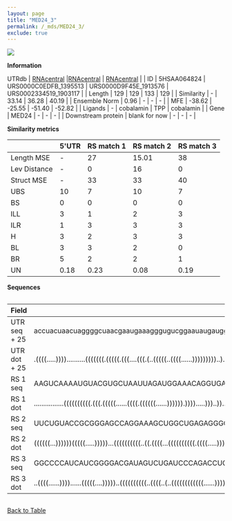 ```yaml
---
layout: page
title: "MED24_3"
permalink: /_mds/MED24_3/
exclude: true
---
```




![](../../alns_9.28.22/aln_5HSAA064824_1.000.png?raw=true)


**Information**
<div style="overflow-x:auto;" markdown="block>
| | 5'UTR       | RS match 1   | RS match 2  | RS match 3 |
| ---- | ----------- | ----------- | ----------- | ----------- |
| Link | <a href="http://utrdb.ba.itb.cnr.it/getutr/5HSAA064824/1" target="_blank" rel="noopener noreferrer">UTRdb</a>   | <a href="https://rnacentral.org/rna/URS0000C0EDFB/1395513" target="_blank" rel="noopener noreferrer">RNAcentral</a>     |<a href="https://rnacentral.org/rna/URS0000D9F45E/1913576" target="_blank" rel="noopener noreferrer">RNAcentral</a>  | <a href="https://rnacentral.org/rna/URS0002334519/1903117" target="_blank" rel="noopener noreferrer">RNAcentral</a>   |
| ID | 5HSAA064824     | URS0000C0EDFB_1395513     | URS0000D9F45E_1913576     | URS0002334519_1903117     |
| Length | 129     |  129    | 133   |  129    |
| Similarity | - | 33.14 | 36.28 | 40.19 |
| Ensemble Norm | 0.96 | - | - | - |
| MFE | -38.62 | -25.55 | -51.40 | -52.82 |
| Ligands | - | cobalamin | TPP | cobalamin |
| Gene | MED24 | - | - | - |
| Downstream protein | blank for now    |    -    | -  | - |
</div>

**Similarity metrics**

| | 5'UTR       | RS match 1   | RS match 2  | RS match 3 |
| ---- | ----------- | ----------- | ----------- | ----------- |
| Length MSE | - | 27 | 15.01 | 38 |
| Lev Distance | - | 0 | 16 | 0 |
| Struct MSE | - | 33 | 33 | 40 |
| UBS| 10 | 7 | 10 | 7 |
| BS | 0 | 0 | 0 | 0 |
| ILL | 3 | 1 | 2 | 3 |
| ILR | 1 | 3 | 3 | 3 |
| H | 3 | 2 | 3 | 3 |
| BL | 3 | 3 | 2 | 0 |
| BR | 5 | 2 | 2 | 1 |
| UN | 0.18 | 0.23 | 0.08 | 0.19 |

**Sequences**


<div style="overflow-x:auto;">

<table>
<colgroup>
<col width="30%" />
<col width="70%" />
</colgroup>
<thead>
<tr class="header">
<th>Field</th>
<th>Description</th>
</tr>
</thead>
<tbody>
<tr>
<td markdown="span">UTR seq + 25 </td>
<td markdown="span"> accuacuaacuaggggcuaacgaaugaaagggugucggaauaugauggagaagcccggucgacagugacgucgugggcgacgccggguugugagcggccuuucgATGAAGGTGGTCAACCTGAAGCAAG </td>
</tr>
<tr>
<td markdown="span">UTR dot + 25  </td>
<td markdown="span"> .((((.....))))..........(((((((.(((((.(((....(((.(..(((((..((((......)))))))))..).))).))).))).)).)))))))....((((.....))))........
</td>
</tr>


<tr>
<td markdown="span">RS 1 seq </td>
<td markdown="span"> AAGUCAAAAUGUACGUGCUAAUUAGAUGGAAACAGGUGAAAGUCCUGUACGGUCCCGCCACUGUAAGGGAGAAAUCCUAAGUCAGGUCUUUCUAAUUAGUUAAAUACUCACGAGGUAUGGGGGAGAGUU
</td>
</tr>


<tr>
<td markdown="span">RS 1 dot </td>
<td markdown="span"> ................((((((((((.(((.(((((......((((.((((((......)))))).)))).....)))..))....))).))))))))))...(((((.....)))))...........
</td>
</tr>


<tr>
<td markdown="span">RS 2 seq </td>
<td markdown="span"> UUCUGUACCGCGGGAGCCAGGAAAGCUGGCUGAGAGGGCGCCGAUUGCGCCGACCGACAGACGCCGCCCGAACUCCGGGGGCGUGGAACCUGAUCCGGCUCAUACCGGCGUAGGGAAGGAGACCUCGAUGUCG
</td>
</tr>


<tr>
<td markdown="span">RS 2 dot </td>
<td markdown="span"> ((((((...))))))(((((.....)))))...((((((((((..((.((((...((((((((((.((((.....))))))))).....))).)))))).))...))))))...........)))).......
</td>
</tr>


<tr>
<td markdown="span">RS 3 seq </td>
<td markdown="span"> GGCCCCAUCAUCGGGGACGAUAGUCUGAUCCCAGACCUGCGAUAGGGAAGCCGGUGCGAUUCCGGCGCGGUCGCGCCACUGUGUCGGGGAGACCCGGAGUCAGACCCCUGUCGCUCCAUCGCUGCACUA
</td>
</tr>


<tr>
<td markdown="span">RS 3 dot </td>
<td markdown="span"> ..((((......))))......(((((....)))))..((((((((((..((((..(..((((((((((((......)))))))))))).)..))))..).....)))))))))...............
</td>
</tr>

</tbody>
</table>


</div>


[Back to Table](../../display)
